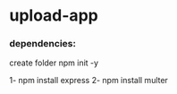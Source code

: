 # upload-app

### dependencies:

create folder
npm init -y

1- npm install express
2- npm install multer



 
